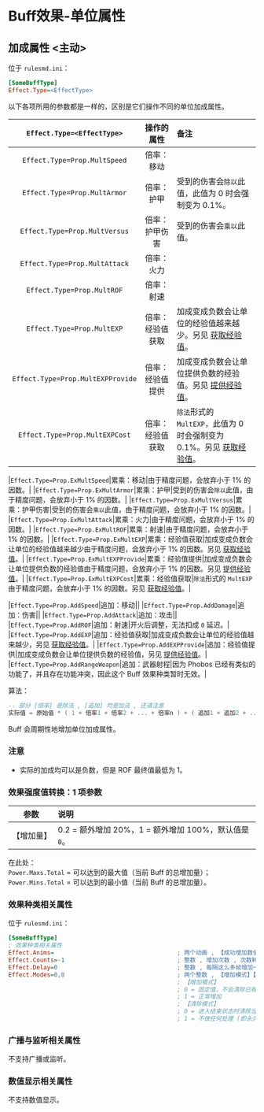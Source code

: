 # Buff效果-单位属性

## 加成属性 <主动>

位于 `rulesmd.ini`：

```ini
[SomeBuffType]
Effect.Type=<EffectType>
```

以下各项所用的参数都是一样的，区别是它们操作不同的单位加成属性。

|`Effect.Type=<EffectType>`|操作的属性|备注|
|:-:|:-:|:-|
|`Effect.Type=Prop.MultSpeed`|倍率：移动||
|`Effect.Type=Prop.MultArmor`|倍率：护甲|受到的伤害会`除以`此值，此值为 0 时会强制变为 0.1%。|
|`Effect.Type=Prop.MultVersus`|倍率：护甲伤害|受到的伤害会`乘以`此值。|
|`Effect.Type=Prop.MultAttack`|倍率：火力||
|`Effect.Type=Prop.MultROF`|倍率：射速||
|`Effect.Type=Prop.MultEXP`|倍率：经验值获取|加成变成负数会让单位的经验值越来越少。另见 [获取经验值](/经验值与升级与军衔图像/属性-单位.md#获取经验值)。|
|`Effect.Type=Prop.MultEXPProvide`|倍率：经验值提供|加成变成负数会让单位提供负数的经验值。另见 [提供经验值](/经验值与升级与军衔图像/属性-单位.md#提供经验值)。|
|`Effect.Type=Prop.MultEXPCost`|倍率：经验值获取|`除法`形式的 `MultEXP`，此值为 0 时会强制变为 0.1%。另见 [获取经验值](/经验值与升级与军衔图像/属性-单位.md#获取经验值)。|

|`Effect.Type=Prop.ExMultSpeed`|累乘：移动|由于精度问题，会放弃小于 1% 的因数。|
|`Effect.Type=Prop.ExMultArmor`|累乘：护甲|受到的伤害会`除以`此值，由于精度问题，会放弃小于 1% 的因数。|
|`Effect.Type=Prop.ExMultVersus`|累乘：护甲伤害|受到的伤害会`乘以`此值，由于精度问题，会放弃小于 1% 的因数。|
|`Effect.Type=Prop.ExMultAttack`|累乘：火力|由于精度问题，会放弃小于 1% 的因数。|
|`Effect.Type=Prop.ExMultROF`|累乘：射速|由于精度问题，会放弃小于 1% 的因数。|
|`Effect.Type=Prop.ExMultEXP`|累乘：经验值获取|加成变成负数会让单位的经验值越来越少由于精度问题，会放弃小于 1% 的因数。另见 [获取经验值](/经验值与升级与军衔图像/属性-单位.md#获取经验值)。|
|`Effect.Type=Prop.ExMultEXPProvide`|累乘：经验值提供|加成变成负数会让单位提供负数的经验值由于精度问题，会放弃小于 1% 的因数。另见 [提供经验值](/经验值与升级与军衔图像/属性-单位.md#提供经验值)。|
|`Effect.Type=Prop.ExMultEXPCost`|累乘：经验值获取|`除法`形式的 `MultEXP`由于精度问题，会放弃小于 1% 的因数。另见 [获取经验值](/经验值与升级与军衔图像/属性-单位.md#获取经验值)。|

|`Effect.Type=Prop.AddSpeed`|追加：移动||
|`Effect.Type=Prop.AddDamage`|追加：伤害||
|`Effect.Type=Prop.AddAttack`|追加：攻击||
|`Effect.Type=Prop.AddROF`|追加：射速|开火后调整，无法扣成 `0` 延迟。|
|`Effect.Type=Prop.AddEXP`|追加：经验值获取|加成变成负数会让单位的经验值越来越少，另见 [获取经验值](/经验值与升级与军衔图像/属性-单位.md#获取经验值)。|
|`Effect.Type=Prop.AddEXPProvide`|追加：经验值提供|加成变成负数会让单位提供负数的经验值，另见 [提供经验值](/经验值与升级与军衔图像/属性-单位.md#提供经验值)。|
|`Effect.Type=Prop.AddRangeWeapon`|追加：武器射程|因为 Phobos 已经有类似的功能了，并且存在功能冲突，因此这个 Buff 效果种类暂时无效。|

算法：
```lua
-- 部分 [倍率] 是除法 , [追加] 均是加法 , 还请注意
实际值 = 原始值 * ( 1 + 倍率1 + 倍率2 + ... + 倍率n ) + ( 追加1 + 追加2 + ... + 追加n )
```

Buff 会周期性地增加单位加成属性。

### 注意

* 实际的加成均可以是负数，但是 ROF 最终值最低为 1。

### 效果强度值转换：1 项参数

|参数|说明|
|:-:|:-|
|【增加量】|0.2 = 额外增加 20%，1 = 额外增加 100%，默认值是 `0`。|

在此处：  
`Power.Maxs.Total` = 可以达到的最大值（当前 Buff 的总增加量）；  
`Power.Mins.Total` = 可以达到的最小值（当前 Buff 的总增加量）。

### 效果种类相关属性

位于 `rulesmd.ini`：

```ini
[SomeBuffType]
; 效果种类相关属性
Effect.Anims=                                   ; 两个动画 , 【成功增加数值时播放的动画】【成功清除数值时播放的动画】 , 不写就不显示动画
Effect.Counts=-1                                ; 整数 , 增加次数 , 次数耗尽会立刻进入结束状态 , 等于 0 会无法生效并直接进入结束状态 (算作次数耗尽) , 负数 = 无限次 , 默认值是 -1 , 单位 : 次
Effect.Delay=0                                  ; 整数 , 每隔这么多帧增加一次 , 小于 0 按 0 算 , 但是每一帧最多增加一次 , 默认值是 0 , 单位 : 帧
Effect.Modes=0,0                                ; 两个整数 , 【增加模式】【清除模式】 , 无效值默认为 0 , 默认值是 0
                                                ; 【增加模式】
                                                ; 0 = 固定值，不会清除已有的加成，当前 Buff 增加的数值会在 Delay 完毕时刷新
                                                ; 1 = 正常增加
                                                ; 【清除模式】
                                                ; 0 = 进入结束状态时清除当前 Buff 带来的加成
                                                ; 1 = 不做任何处理 (即永久保持加成)
```

### 广播与监听相关属性

不支持广播或监听。

### 数值显示相关属性

不支持数值显示。